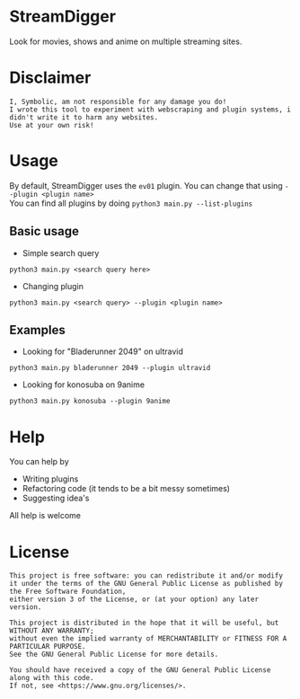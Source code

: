 # StreamDigger
Look for movies, shows and anime on multiple streaming sites.

# Disclaimer
```
I, Symbolic, am not responsible for any damage you do!
I wrote this tool to experiment with webscraping and plugin systems, i didn't write it to harm any websites.
Use at your own risk!
```

# Usage
By default, StreamDigger uses the `ev01` plugin. You can change that using `--plugin <plugin name>` <br>
You can find all plugins by doing `python3 main.py --list-plugins`

## Basic usage
- Simple search query
```
python3 main.py <search query here>
```

- Changing plugin
```
python3 main.py <search query> --plugin <plugin name>
```

## Examples
- Looking for "Bladerunner 2049" on ultravid
```
python3 main.py bladerunner 2049 --plugin ultravid
```

- Looking for konosuba on 9anime
```
python3 main.py konosuba --plugin 9anime
```

# Help
You can help by
- Writing plugins
- Refactoring code (it tends to be a bit messy sometimes)
- Suggesting idea's

All help is welcome

# License
```
This project is free software: you can redistribute it and/or modify it under the terms of the GNU General Public License as published by the Free Software Foundation, 
either version 3 of the License, or (at your option) any later version.

This project is distributed in the hope that it will be useful, but WITHOUT ANY WARRANTY; 
without even the implied warranty of MERCHANTABILITY or FITNESS FOR A PARTICULAR PURPOSE. 
See the GNU General Public License for more details.

You should have received a copy of the GNU General Public License along with this code. 
If not, see <https://www.gnu.org/licenses/>. 
```